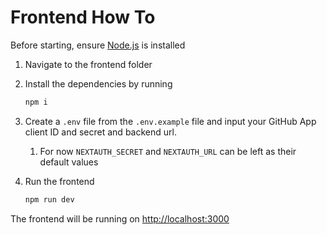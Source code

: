 # Frontend How To

Before starting, ensure [Node.js](https://nodejs.org/en) is installed

1. Navigate to the frontend folder
2. Install the dependencies by running
    ```sh
    npm i
    ```
3. Create a `.env` file from the `.env.example` file and input your GitHub App client ID and secret and backend url.
   1. For now `NEXTAUTH_SECRET` and `NEXTAUTH_URL` can be left as their default values

4. Run the frontend
    ```sh
    npm run dev
    ```

The frontend will be running on [http://localhost:3000](http://localhost:3000)